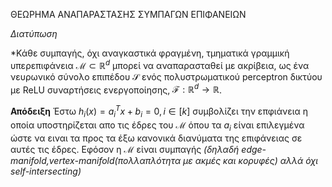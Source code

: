 ΘΕΩΡΗΜΑ ΑΝΑΠΑΡΑΣΤΑΣΗΣ ΣΥΜΠΑΓΩΝ ΕΠΙΦΑΝΕΙΩΝ 

*Διατύπωση*

*Κάθε συμπαγής, όχι αναγκαστικά φραγμένη, τμηματικά γραμμική υπερεπιφάνεια $\mathcal{M} \subset \mathbb{R}^d$  μπορεί να αναπαρασταθεί με ακρίβεια, ως ένα νευρωνικό σύνολο επιπέδου $\mathcal{S}$ ενός πολυστρωματικού perceptron δικτύου με ReLU συναρτήσεις ενεργοποίησης,
$\mathcal{F}:\mathbb{R}^d \rightarrow \mathbb{R}$. 

**Απόδειξη**
Έστω $h_i(x) = a_{i}^T x + b_{i} =  0, i \in [k]$  συμβολίζει την επφιάνεια η οποία υποστηρίζεται απο τις έδρες του $\mathcal{M}$ όπου τα $a_i$ είναι επιλεγμένα ώστε να ειναι τα προς τα έξω κανονικά διανύματα της επιφάνειας σε αυτές τις έδρες. Εφόσον η $\mathcal{M}$ είναι συμπαγής *(δηλαδή edge-manifold,vertex-manifold(πολλαπλότητα με ακμές και κορυφές) αλλά όχι  self-intersecting)* 

